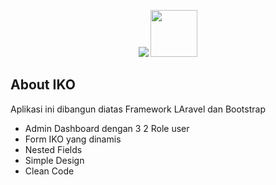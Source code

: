 <p align="center">
  <img src="https://laravel.com/assets/img/components/logo-laravel.svg">
  <img src="https://getbootstrap.com/docs/4.1/assets/img/bootstrap-stack.png" width="75">
</p>

## About IKO

Aplikasi ini dibangun diatas Framework LAravel dan Bootstrap

- Admin Dashboard dengan 3 2 Role user
- Form IKO yang dinamis
- Nested Fields
- Simple Design
- Clean Code

